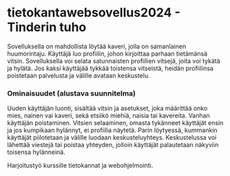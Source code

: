 # tietokantawebsovellus2024 - Tinderin tuho

Sovelluksella on mahdollista löytää kaveri, jolla on samanlainen huumorintaju. Käyttäjä luo profiilin, johon kirjoittaa parhaan tietämänsä vitsin. 
Sovelluksella voi selata satunnaisten profiilien vitsejä, joita voi tykätä ja hylätä. Jos kaksi käyttäjää tykkää toistensa vitseistä, heidän profiilinsa poistetaan palvelusta ja välille avataan keskustelu.

### Ominaisuudet (alustava suunnitelma)

Uuden käyttäjän luonti, sisältää vitsin ja asetukset, joka määrittää onko mies, nainen vai kaveri, sekä etsiikö miehiä, naisia tai kavereita.
Vanhan käyttäjän poistaminen.
Vitsien selaaminen, omasta tykänneet käyttäjät ensin ja jos kumpikaan hylännyt, ei profiilia näytetä.
Parin löytyessä, kummankin käyttäjät piilotetaan ja välille luodaan keskusteluyhteys.
Keskustelussa voi lähettää viestejä tai poistaa yhteyden, jolloin käyttäjät palautetaan näkyviin toisensa hylänneinä.

Harjoitustyö kurssille tietokannat ja webohjelmointi.
